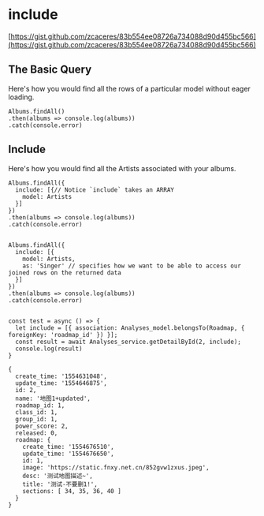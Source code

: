 # include

[https://gist.github.com/zcaceres/83b554ee08726a734088d90d455bc566](https://gist.github.com/zcaceres/83b554ee08726a734088d90d455bc566)

## The Basic Query

Here's how you would find all the rows of a particular model without eager loading.

```text
Albums.findAll()
.then(albums => console.log(albums))
.catch(console.error)
```

## Include

Here's how you would find all the Artists associated with your albums.

```text
Albums.findAll({
  include: [{// Notice `include` takes an ARRAY
    model: Artists
  }]
})
.then(albums => console.log(albums))
.catch(console.error)


Albums.findAll({
  include: [{
    model: Artists,
    as: 'Singer' // specifies how we want to be able to access our joined rows on the returned data
  }]
})
.then(albums => console.log(albums))
.catch(console.error)


const test = async () => {
  let include = [{ association: Analyses_model.belongsTo(Roadmap, { foreignKey: 'roadmap_id' }) }];
  const result = await Analyses_service.getDetailById(2, include);
  console.log(result)
}

{ 
  create_time: '1554631048',
  update_time: '1554646875',
  id: 2,
  name: '地图1+updated',
  roadmap_id: 1,
  class_id: 1,
  group_id: 1,
  power_score: 2,
  released: 0,
  roadmap: {
    create_time: '1554676510',
    update_time: '1554676650',
    id: 1,
    image: 'https://static.fnxy.net.cn/852gvw1zxus.jpeg',
    desc: '测试地图描述~',
    title: '测试-不要删1!',
    sections: [ 34, 35, 36, 40 ]
  }
}
```

